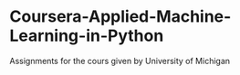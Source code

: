# Coursera-Applied-Machine-Learning-in-Python
Assignments for the cours given by University of Michigan
